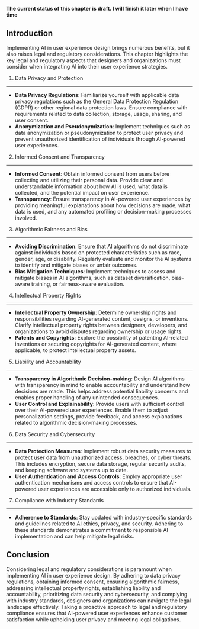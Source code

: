 **The current status of this chapter is draft. I will finish it later when I have time**

Introduction
------------

Implementing AI in user experience design brings numerous benefits, but it also raises legal and regulatory considerations. This chapter highlights the key legal and regulatory aspects that designers and organizations must consider when integrating AI into their user experience strategies.

1. Data Privacy and Protection
------------------------------

* **Data Privacy Regulations**: Familiarize yourself with applicable data privacy regulations such as the General Data Protection Regulation (GDPR) or other regional data protection laws. Ensure compliance with requirements related to data collection, storage, usage, sharing, and user consent.
* **Anonymization and Pseudonymization**: Implement techniques such as data anonymization or pseudonymization to protect user privacy and prevent unauthorized identification of individuals through AI-powered user experiences.

2. Informed Consent and Transparency
------------------------------------

* **Informed Consent**: Obtain informed consent from users before collecting and utilizing their personal data. Provide clear and understandable information about how AI is used, what data is collected, and the potential impact on user experience.
* **Transparency**: Ensure transparency in AI-powered user experiences by providing meaningful explanations about how decisions are made, what data is used, and any automated profiling or decision-making processes involved.

3. Algorithmic Fairness and Bias
--------------------------------

* **Avoiding Discrimination**: Ensure that AI algorithms do not discriminate against individuals based on protected characteristics such as race, gender, age, or disability. Regularly evaluate and monitor the AI systems to identify and mitigate biases or unfair outcomes.
* **Bias Mitigation Techniques**: Implement techniques to assess and mitigate biases in AI algorithms, such as dataset diversification, bias-aware training, or fairness-aware evaluation.

4. Intellectual Property Rights
-------------------------------

* **Intellectual Property Ownership**: Determine ownership rights and responsibilities regarding AI-generated content, designs, or inventions. Clarify intellectual property rights between designers, developers, and organizations to avoid disputes regarding ownership or usage rights.
* **Patents and Copyrights**: Explore the possibility of patenting AI-related inventions or securing copyrights for AI-generated content, where applicable, to protect intellectual property assets.

5. Liability and Accountability
-------------------------------

* **Transparency in Algorithmic Decision-making**: Design AI algorithms with transparency in mind to enable accountability and understand how decisions are made. This helps address potential liability concerns and enables proper handling of any unintended consequences.
* **User Control and Explainability**: Provide users with sufficient control over their AI-powered user experiences. Enable them to adjust personalization settings, provide feedback, and access explanations related to algorithmic decision-making processes.

6. Data Security and Cybersecurity
----------------------------------

* **Data Protection Measures**: Implement robust data security measures to protect user data from unauthorized access, breaches, or cyber threats. This includes encryption, secure data storage, regular security audits, and keeping software and systems up to date.
* **User Authentication and Access Controls**: Employ appropriate user authentication mechanisms and access controls to ensure that AI-powered user experiences are accessible only to authorized individuals.

7. Compliance with Industry Standards
-------------------------------------

* **Adherence to Standards**: Stay updated with industry-specific standards and guidelines related to AI ethics, privacy, and security. Adhering to these standards demonstrates a commitment to responsible AI implementation and can help mitigate legal risks.

Conclusion
----------

Considering legal and regulatory considerations is paramount when implementing AI in user experience design. By adhering to data privacy regulations, obtaining informed consent, ensuring algorithmic fairness, addressing intellectual property rights, establishing liability and accountability, prioritizing data security and cybersecurity, and complying with industry standards, designers and organizations can navigate the legal landscape effectively. Taking a proactive approach to legal and regulatory compliance ensures that AI-powered user experiences enhance customer satisfaction while upholding user privacy and meeting legal obligations.
